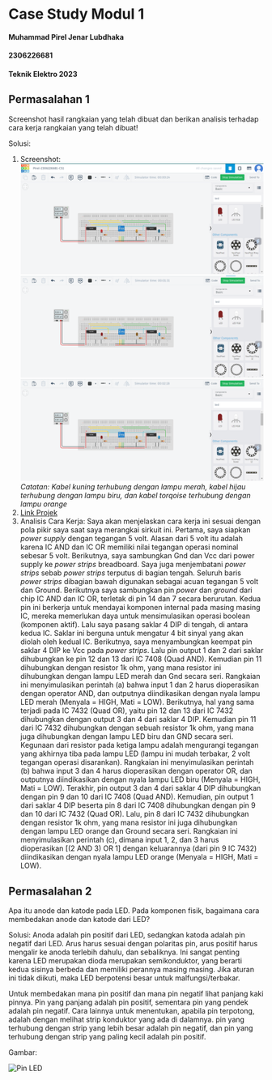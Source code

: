 # Case Study Modul 1
#### Muhammad Pirel Jenar Lubdhaka
#### 2306226681
#### Teknik Elektro 2023

## Permasalahan 1
Screenshot hasil rangkaian yang telah dibuat dan berikan analisis terhadap cara kerja rangkaian yang telah dibuat! 

Solusi:
1.  Screenshot:
![Rangkaian_AndState](https://github.com/pirel624/Dasar_Sistem_Digital/blob/7c25670e59bd2f8524e3f741e29b17b08e595d9f/Rangkaian_AndState.png)
![Rangkaian_OrState](https://github.com/pirel624/Dasar_Sistem_Digital/blob/7c25670e59bd2f8524e3f741e29b17b08e595d9f/Rangkaian_OrState.png)
![Rangkaian_AndOrState](https://github.com/pirel624/Dasar_Sistem_Digital/blob/7c25670e59bd2f8524e3f741e29b17b08e595d9f/Rangkaian_AndOrState.png)
_Catatan: Kabel kuning terhubung dengan lampu merah, kabel hijau terhubung dengan lampu biru, dan kabel torqoise terhubung dengan lampu orange_
2. [Link Projek](https://www.tinkercad.com/things/1rwUEIEPUse-pirel-2306226681-cs1)
3. Analisis Cara Kerja:
Saya akan menjelaskan cara kerja ini sesuai dengan pola pikir saya saat saya merangkai sirkuit ini. Pertama, saya siapkan _power supply_ dengan tegangan 5 volt. Alasan dari 5 volt itu adalah karena IC AND dan IC OR memiliki nilai tegangan operasi nominal sebesar 5 volt. Berikutnya, saya sambungkan Gnd dan Vcc dari power supply ke _power strips_ breadboard. Saya juga menjembatani _power strips_ sebab _power strips_ terputus di bagian tengah. Seluruh baris _power strips_ dibagian bawah digunakan sebagai acuan tegangan 5 volt dan Ground. Berikutnya saya sambungkan pin _power_ dan _ground_ dari chip IC AND dan IC OR, terletak di pin 14 dan 7 secara berurutan. Kedua pin ini berkerja untuk mendayai komponen internal pada masing masing IC, mereka memerlukan daya untuk mensimulasikan operasi boolean (komponen aktif). Lalu saya pasang saklar 4 DIP di tengah, di antara kedua IC. Saklar ini berguna untuk mengatur 4 bit sinyal yang akan diolah oleh kedual IC. Berikutnya, saya menyambungkan keempat pin saklar 4 DIP ke Vcc pada _power strips_. Lalu pin output 1 dan 2 dari saklar dihubungkan ke pin 12 dan 13 dari IC 7408 (Quad AND). Kemudian pin 11 dihubungkan dengan resistor 1k ohm, yang mana resistor ini dihubungkan dengan lampu LED merah dan Gnd secara seri. Rangkaian ini menyimulasikan perintah (a) bahwa input 1 dan 2 harus dioperasikan dengan operator AND, dan outputnya diindikasikan dengan nyala lampu LED merah (Menyala = HIGH, Mati = LOW). Berikutnya, hal yang sama terjadi pada IC 7432 (Quad OR), yaitu pin 12 dan 13 dari IC 7432 dihubungkan dengan output 3 dan 4 dari saklar 4 DIP. Kemudian pin 11 dari IC 7432 dihubungkan dengan sebuah resistor 1k ohm, yang mana juga dihubungkan dengan lampu LED biru dan GND secara seri. Kegunaan dari resistor pada ketiga lampu adalah mengurangi tegangan yang akhirnya tiba pada lampu LED (lampu ini mudah terbakar, 2 volt tegangan operasi disarankan). Rangkaian ini menyimulasikan perintah (b) bahwa input 3 dan 4 harus dioperasikan dengan operator OR, dan outputnya diindikasikan dengan nyala lampu LED biru (Menyala = HIGH, Mati = LOW). Terakhir, pin output 3 dan 4 dari saklar 4 DIP dihubungkan dengan pin 9 dan 10 dari IC 7408 (Quad AND). Kemudian, pin output 1 dari saklar 4 DIP beserta pin 8 dari IC 7408 dihubungkan dengan pin 9 dan 10 dari IC 7432 (Quad OR). Lalu, pin 8 dari IC 7432 dihubungkan dengan resistor 1k ohm, yang mana resistor ini juga dihubungkan dengan lampu LED orange dan Ground secara seri. Rangkaian ini menyimulasikan perintah (c), dimana input 1, 2, dan 3 harus dioperasikan [(2 AND 3) OR 1] dengan keluarannya (dari pin 9 IC 7432) diindikasikan dengan nyala lampu LED orange (Menyala = HIGH, Mati = LOW).

## Permasalahan 2
Apa itu anode dan katode pada LED. Pada komponen fisik, bagaimana cara membedakan anode dan katode dari LED?

Solusi:
Anoda adalah pin positif dari LED, sedangkan katoda adalah pin negatif dari LED. Arus harus sesuai dengan polaritas pin, arus positif harus mengalir ke anoda terlebih dahulu, dan sebaliknya. Ini sangat penting karena LED merupakan dioda merupakan semikonduktor, yang berarti kedua sisinya berbeda dan memiliki perannya masing masing. Jika aturan ini tidak diikuti, maka LED berpotensi besar untuk malfungsi/terbakar.

Untuk membedakan mana pin positif dan mana pin negatif lihat panjang kaki pinnya. Pin yang panjang adalah pin positif, sementara pin yang pendek adalah pin negatif. Cara lainnya untuk menentukan, apabila pin terpotong, adalah dengan melihat strip konduktor yang ada di dalamnya. pin yang terhubung dengan strip yang lebih besar adalah pin negatif, dan pin yang terhubung dengan strip yang paling kecil adalah pin positif.

Gambar:

![Pin LED](https://www.electroduino.com/wp-content/uploads/2020/08/LED-or-Light-Emitting-Diode-Pinout.jpg)
